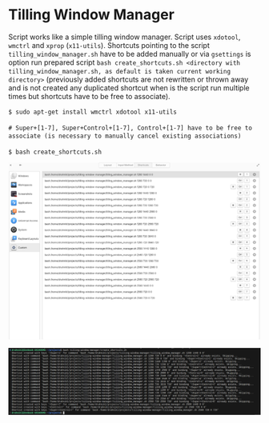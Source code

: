 # Tilling Window Manager

Script works like a simple tilling window manager. Script uses `xdotool`, `wmctrl` and `xprop` (`x11-utils`). Shortcuts pointing to the script `tilling_window_manager.sh` have to be added manually or via `gsettings` is option run prepared script `bash create_shortcuts.sh <directory with tilling_window_manager.sh, as default is taken current working directory>` (previously added shortcuts are not rewritten or thrown away and is not created any duplicated shortcut when is the script run multiple times but shortcuts have to be free to associate).

```
$ sudo apt-get install wmctrl xdotool x11-utils

# Super+[1-7], Super+Control+[1-7], Control+[1-7] have to be free to associate (is necessary to manually cancel existing associations)

$ bash create_shortcuts.sh
```

![Preview](preview_shortcuts.png)

![Preview](preview_create_shortcuts.png)